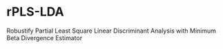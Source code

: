 # rPLS-LDA
Robustify Partial Least Square Linear Discriminant Analysis with Minimum Beta Divergence Estimator
